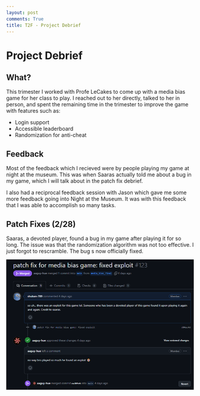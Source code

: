 ```yaml
---
layout: post
comments: True
title: T2F - Project Debrief
---
```


# Project Debrief

## What?

This trimester I worked with Profe LeCakes to come up with a media bias game for her class to play. I reached out to her directly, talked to her in person, and spent the remaining time in the trimester to improve the game with features such as:

- Login support
- Accessible leaderboard
- Randomization for anti-cheat

## Feedback

Most of the feedback which I recieved were by people playing my game at night at the museum. This was when Saaras actually told me about a bug in my game, which I will talk about in the patch fix debrief.

I also had a reciprocal feedback session with Jason which gave me some more feedback going into Night at the Museum. It was with this feedback that I was able to accomplish so many tasks.

## Patch Fixes (2/28)

Saaras, a devoted player, found a bug in my game after playing it for so long. The issue was that the randomization algorithm was not too effective. I just forgot to rescramble. The bug s now officially fixed.

![patch](image-9.png)
